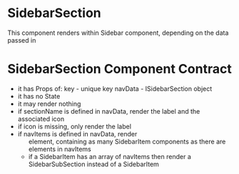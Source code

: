 # SidebarSection

This component renders within Sidebar component, depending on the data passed in

# SidebarSection Component Contract

* it has Props of:
	key - unique key
	navData - ISidebarSection object
* it has no State
* it may render nothing
* if sectionName is defined in navData, render the label and the associated icon
* if icon is missing, only render the label
* if navItems is defined in navData, render <ul> element, containing as many SidebarItem components as there are elements in navItems
* if a SidebarItem has an array of navItems then render a SidebarSubSection instead of a SidebarItem
